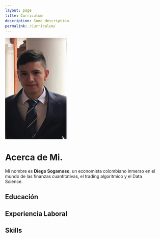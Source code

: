 ```yaml
---
layout: page
title: Curriculum
description: Some description.
permalink: /Curriculum/
---
```


<img class="img-rounded" src="/assets/img/uploads/diego foto 4x4.jpg" alt="Diego Sogamoso" width="200">

# Acerca de Mi.

Mi nombre es **Diego Sogamoso**, un economista colombiano inmerso en el mundo de las finanzas cuantitativas, el trading algoritmico y el Data Science.

## Educación

## Experiencia Laboral

## Skills



